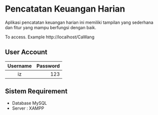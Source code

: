 # Pencatatan Keuangan Harian
Aplikasi pencatatan keuangan harian ini memiliki tampilan yang sederhana dan fitur yang mampu berfungsi dengan baik.

To access. Example http://localhost/CaWang

## User Account
|  Username | Password |
|:---------:|---------:|
|  iz       |  123     |

## Sistem Requirement
- Database MySQL
- Server : XAMPP
